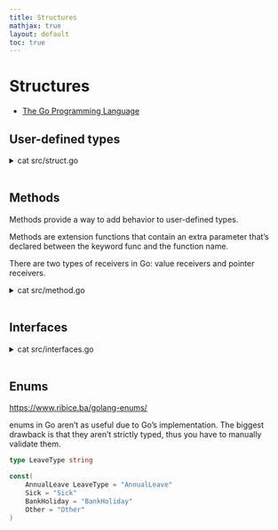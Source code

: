 ```yaml
---
title: Structures 
mathjax: true
layout: default
toc: true
---
```



# Structures

* [The Go Programming Language](Introduction.html)


## User-defined types

<details>
<summary> cat src/struct.go </summary>

<p markdown="block">
```c
{% include_relative src/struct.go %}
````
</p></details> <br>

## Methods

Methods provide a way to add behavior to user-defined types.

Methods are extension functions that contain an extra parameter that’s declared between the keyword func and the function name.

There are two types of receivers in Go: value receivers and pointer receivers.


<details>
<summary> cat src/method.go </summary>

<p markdown="block">
```c
{% include_relative src/method.go %}
````
</p></details> <br>



## Interfaces

<details>
<summary> cat src/interfaces.go </summary>

<p markdown="block">
```c
{% include_relative src/interfaces.go %}
````
</p></details> <br>



## Enums


https://www.ribice.ba/golang-enums/

enums in Go aren’t as useful due to Go’s implementation. The biggest drawback is that they aren’t strictly typed, thus you have to manually validate them.

```go
type LeaveType string

const(
    AnnualLeave LeaveType = "AnnualLeave"
    Sick = "Sick"
    BankHoliday = "BankHoliday"
    Other = "Other"
)
```